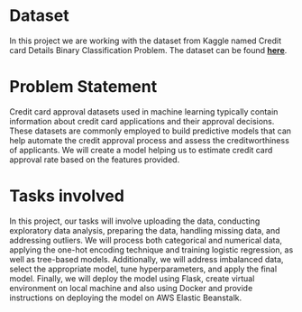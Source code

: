 # Dataset
In this project we are working with the dataset from Kaggle named Credit card Details Binary Classification Problem.
The dataset can be found __[here](https://www.kaggle.com/datasets/rohitudageri/credit-card-details/data)__.

# Problem Statement
Credit card approval datasets used in machine learning typically contain information about credit card applications and their approval decisions. These datasets are commonly employed to build predictive models that can help automate the credit approval process and assess the creditworthiness of applicants. We will create a model helping us to estimate credit card approval rate based on the features provided. 

# Tasks involved
In this project, our tasks will involve uploading the data, conducting exploratory data analysis, preparing the data, handling missing data, and addressing outliers. We will process both categorical and numerical data, applying the one-hot encoding technique and training logistic regression, as well as tree-based models. Additionally, we will address imbalanced 
data, select the appropriate model, tune hyperparameters, and apply the final model. Finally, we will deploy the model using Flask, create virtual environment on local machine and also using Docker and provide instructions on deploying the model on AWS Elastic Beanstalk.

